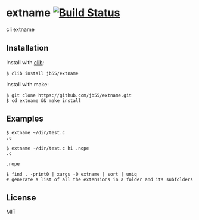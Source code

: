 # extname [![Build Status](https://secure.travis-ci.org/jb55/extname.c.png?branch=master)](https://travis-ci.org/jb55/extname.c)

cli extname

## Installation

  Install with [clib](https://github.com/clibs/clib):

    $ clib install jb55/extname

  Install with make:

    $ git clone https://github.com/jb55/extname.git
    $ cd extname && make install

## Examples

```
$ extname ~/dir/test.c
.c
```

```
$ extname ~/dir/test.c hi .nope
.c

.nope
```

```
$ find . -print0 | xargs -0 extname | sort | uniq
# generate a list of all the extensions in a folder and its subfolders
```

## License

  MIT


